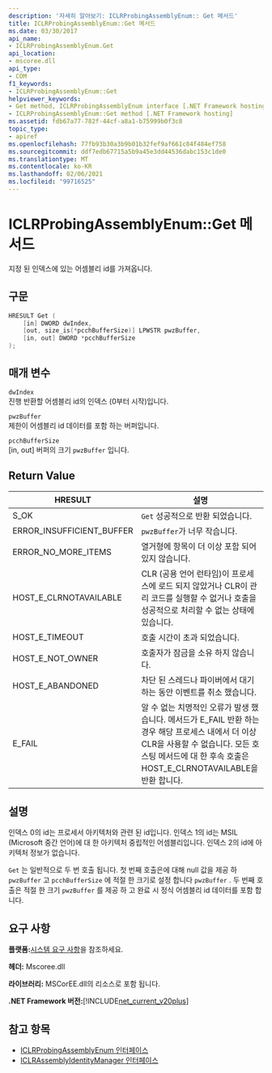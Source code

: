 ```yaml
---
description: '자세히 알아보기: ICLRProbingAssemblyEnum:: Get 메서드'
title: ICLRProbingAssemblyEnum::Get 메서드
ms.date: 03/30/2017
api_name:
- ICLRProbingAssemblyEnum.Get
api_location:
- mscoree.dll
api_type:
- COM
f1_keywords:
- ICLRProbingAssemblyEnum::Get
helpviewer_keywords:
- Get method, ICLRProbingAssemblyEnum interface [.NET Framework hosting]
- ICLRProbingAssemblyEnum::Get method [.NET Framework hosting]
ms.assetid: fdb67a77-782f-44cf-a8a1-b75999b0f3c8
topic_type:
- apiref
ms.openlocfilehash: 77fb93b30a3b9b01b32fef9af661c84f484ef758
ms.sourcegitcommit: ddf7edb67715a5b9a45e3dd44536dabc153c1de0
ms.translationtype: MT
ms.contentlocale: ko-KR
ms.lasthandoff: 02/06/2021
ms.locfileid: "99716525"
---
```

# <a name="iclrprobingassemblyenumget-method"></a>ICLRProbingAssemblyEnum::Get 메서드

지정 된 인덱스에 있는 어셈블리 id를 가져옵니다.  
  
## <a name="syntax"></a>구문  
  
```cpp  
HRESULT Get (  
    [in] DWORD dwIndex,  
    [out, size_is(*pcchBufferSize)] LPWSTR pwzBuffer,  
    [in, out] DWORD *pcchBufferSize  
);  
```  
  
## <a name="parameters"></a>매개 변수  

 `dwIndex`  
 진행 반환할 어셈블리 id의 인덱스 (0부터 시작)입니다.  
  
 `pwzBuffer`  
 제한이 어셈블리 id 데이터를 포함 하는 버퍼입니다.  
  
 `pcchBufferSize`  
 [in, out] 버퍼의 크기 `pwzBuffer` 입니다.  
  
## <a name="return-value"></a>Return Value  
  
|HRESULT|설명|  
|-------------|-----------------|  
|S_OK|`Get` 성공적으로 반환 되었습니다.|  
|ERROR_INSUFFICIENT_BUFFER|`pwzBuffer`가 너무 작습니다.|  
|ERROR_NO_MORE_ITEMS|열거형에 항목이 더 이상 포함 되어 있지 않습니다.|  
|HOST_E_CLRNOTAVAILABLE|CLR (공용 언어 런타임)이 프로세스에 로드 되지 않았거나 CLR이 관리 코드를 실행할 수 없거나 호출을 성공적으로 처리할 수 없는 상태에 있습니다.|  
|HOST_E_TIMEOUT|호출 시간이 초과 되었습니다.|  
|HOST_E_NOT_OWNER|호출자가 잠금을 소유 하지 않습니다.|  
|HOST_E_ABANDONED|차단 된 스레드나 파이버에서 대기 하는 동안 이벤트를 취소 했습니다.|  
|E_FAIL|알 수 없는 치명적인 오류가 발생 했습니다. 메서드가 E_FAIL 반환 하는 경우 해당 프로세스 내에서 더 이상 CLR을 사용할 수 없습니다. 모든 호스팅 메서드에 대 한 후속 호출은 HOST_E_CLRNOTAVAILABLE을 반환 합니다.|  
  
## <a name="remarks"></a>설명  

 인덱스 0의 id는 프로세서 아키텍처와 관련 된 id입니다. 인덱스 1의 id는 MSIL (Microsoft 중간 언어)에 대 한 아키텍처 중립적인 어셈블리입니다. 인덱스 2의 id에 아키텍처 정보가 없습니다.  
  
 `Get` 는 일반적으로 두 번 호출 됩니다. 첫 번째 호출은에 대해 null 값을 제공 하 `pwzBuffer` 고 `pcchBufferSize` 에 적절 한 크기로 설정 합니다 `pwzBuffer` . 두 번째 호출은 적절 한 크기 `pwzBuffer` 를 제공 하 고 완료 시 정식 어셈블리 id 데이터를 포함 합니다.  
  
## <a name="requirements"></a>요구 사항  

 **플랫폼:**[시스템 요구 사항](../../get-started/system-requirements.md)을 참조하세요.  
  
 **헤더:** Mscoree.dll  
  
 **라이브러리:** MSCorEE.dll의 리소스로 포함 됩니다.  
  
 **.NET Framework 버전:**[!INCLUDE[net_current_v20plus](../../../../includes/net-current-v20plus-md.md)]  
  
## <a name="see-also"></a>참고 항목

- [ICLRProbingAssemblyEnum 인터페이스](iclrprobingassemblyenum-interface.md)
- [ICLRAssemblyIdentityManager 인터페이스](iclrassemblyidentitymanager-interface.md)
